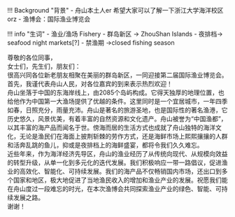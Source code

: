 
!!! Background "背景"
    - 舟山本土人er 希望大家可以了解一下浙江大学海洋校区orz
    - 渔博会：国际渔业博览会

!!! info "生词"
    - 渔业/渔场 Fishery
    - 群岛新区 → ZhouShan Islands
    - 夜排档→ seafood night markets[?]
    - 禁渔期 →closed fishing season



尊敬的各位同事，  
女士们，先生们，朋友们：  
很高兴同各位新老朋友相聚在美丽的群岛新区，一同迎接第二届国际渔业博览会。首先，我谨代表舟山人民，对各位嘉宾的到来表示热烈欢迎！  
舟山坐落于中国的东海岸线上，由2085个岛屿构成。它得天独厚的地理位置，也给他作为中国第一大渔场提供了优越的条件。这里同时是一个宜居城市，一年四季如春，日照充分，雨量充沛。舟山是著名的旅游圣地，也是国际性的著名渔港，它历史悠久，风景优美，有着丰富的自然资源和文化遗产。舟山被誉为“中国渔都”，以其丰富的海产品而闻名于世。傍海而居的生活方式也成就了舟山独特的海洋文化，无论是渔民们在海面上披荆斩棘的劳作方式，还是海鲜市场上熙熙攘攘的人群和活奔乱跳的鱼儿，抑或是夜排档上的海鲜盛宴，都将令我们久久难忘。  
近些年来，作为海洋经济先导区，舟山的渔业经历了从传统向现代、从规模向效益的转型升级，从单一化到多元化的迭代发展。我们积极响应一带一路倡议，促进渔业的高效化、智能化、可持续发展。我们的海产品不仅畅销国内市场，还出口到多个国家和地区，极大地促进了当地渔民收入的增加和渔业产业的发展。祝愿我们能在舟山度过一段难忘的时光，在本次渔博会共同探索渔业产业的绿色、智能、可持续发展之路。  
谢谢！  





